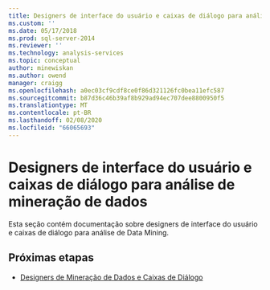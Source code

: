 ```yaml
---
title: Designers de interface do usuário e caixas de diálogo para análise de tabela de mineração de dados | Microsoft Docs
ms.custom: ''
ms.date: 05/17/2018
ms.prod: sql-server-2014
ms.reviewer: ''
ms.technology: analysis-services
ms.topic: conceptual
author: minewiskan
ms.author: owend
manager: craigg
ms.openlocfilehash: a0ec03cf9cdf8ce0f86d321126fc0bea11efc587
ms.sourcegitcommit: b87d36c46b39af8b929ad94ec707dee8800950f5
ms.translationtype: MT
ms.contentlocale: pt-BR
ms.lasthandoff: 02/08/2020
ms.locfileid: "66065693"
---
```

# <a name="ui-designers-and-dialogs-for-data-mining-analysis"></a>Designers de interface do usuário e caixas de diálogo para análise de mineração de dados

Esta seção contém documentação sobre designers de interface do usuário e caixas de diálogo para análise de Data Mining.

## <a name="next-steps"></a>Próximas etapas

- [Designers de Mineração de Dados e Caixas de Diálogo](../data-mining-designers-and-dialog-boxes.md)

